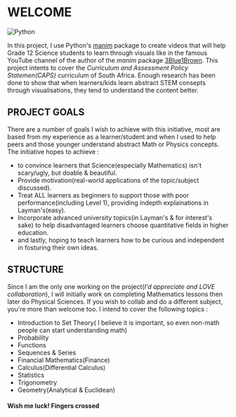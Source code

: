 # WELCOME
![Python](https://img.shields.io/badge/python-3670A0?style=for-the-badge&logo=python&logoColor=ffdd54)

In this project, I use Python's [manim](https://github.com/3b1b/manim) package to create videos that will help Grade 12 Science students to learn through visuals like in the famous YouTube channel of the author of the _manim_ package [3Blue1Brown](https://www.youtube.com/@3blue1brown).
This project intents to cover the _Curriculum and Assessment Policy Statemen(CAPS)_ curriculum of South Africa. Enough research has been done to show that when learners/kids learn abstract STEM consepts through visualisations, they tend to understand the content better.

## PROJECT GOALS
There are a number of goals I wish to achieve with this initiative, most are based from my experience as a learner/student and when I used to help peers and those younger understand abstract Math or Physics concepts. The initiative hopes to achieve :
- to convince learners that Science(especially Mathematics) isn't scary/ugly, but doable & beautiful.
- Provide motivation(real-world applications of the topic/subject discussed).
- Treat ALL learners as beginners to support those with poor performance(including Level 1), providing indepth explainations in Layman's(easy).
- Incorporate advanced university topics(in Layman's & for interest's sake) to help disadvantaged learners choose quantitative fields in higher education.
- and lastly, hoping to teach learners how to be curious and independent in fosturing their own ideas.

## STRUCTURE
Since I am the only one working on the project(_I'd appreciate and LOVE collaboration_), I will initially work on completing Mathematics lessons then later do Physical Sciences. If you wish to collab and do a different subject, you're more than welcome too. I intend to cover the following topics :
- Introduction to Set Theory( I believe it is important, so even non-math people can start understanding math)
- Probability
- Functions
- Sequences & Series
- Financial Mathematics(Finance)
- Calculus(Differential Calculus)
- Statistics
- Trigonometry
- Geometry(Analytical & Euclidean)

#### Wish me luck! Fingers crossed


